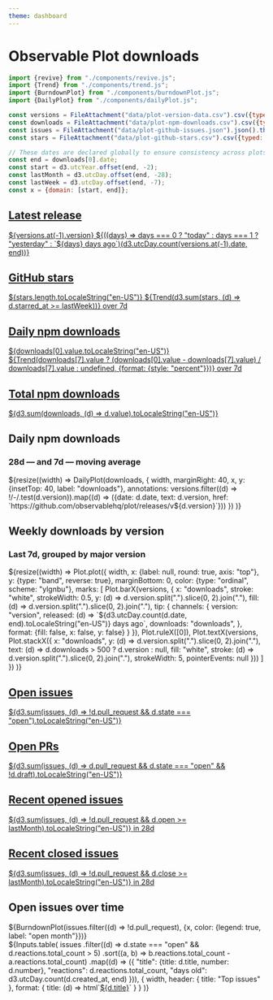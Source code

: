 ```yaml
---
theme: dashboard
---
```


# Observable Plot downloads

```js
import {revive} from "./components/revive.js";
import {Trend} from "./components/trend.js";
import {BurndownPlot} from "./components/burndownPlot.js";
import {DailyPlot} from "./components/dailyPlot.js";
```

```js
const versions = FileAttachment("data/plot-version-data.csv").csv({typed: true});
const downloads = FileAttachment("data/plot-npm-downloads.csv").csv({typed: true});
const issues = FileAttachment("data/plot-github-issues.json").json().then(revive);
const stars = FileAttachment("data/plot-github-stars.csv").csv({typed: true});
```

```js
// These dates are declared globally to ensure consistency across plots.
const end = downloads[0].date;
const start = d3.utcYear.offset(end, -2);
const lastMonth = d3.utcDay.offset(end, -28);
const lastWeek = d3.utcDay.offset(end, -7);
const x = {domain: [start, end]};
```

<div class="grid grid-cols-4">
  <a class="card" href="https://github.com/observablehq/plot/releases" style="color: inherit;">
    <h2>Latest release</h2>
    <span class="big">${versions.at(-1).version}</span>
    <span class="muted">${((days) => days === 0 ? "today" : days === 1 ? "yesterday" : `${days} days ago`)(d3.utcDay.count(versions.at(-1).date, end))}</span>
  </a>
  <a class="card" href="https://github.com/observablehq/plot" style="color: inherit;">
    <h2>GitHub stars</h2>
    <span class="big">${stars.length.toLocaleString("en-US")}</span>
    ${Trend(d3.sum(stars, (d) => d.starred_at >= lastWeek))}</span>
    <span class="muted">over 7d</span>
  </a>
  <a class="card" href="https://npmjs.com/package/@observablehq/plot" style="color: inherit;">
    <h2>Daily npm downloads</h2>
    <span class="big">${downloads[0].value.toLocaleString("en-US")}</span>
    ${Trend(downloads[7].value ? (downloads[0].value - downloads[7].value) / downloads[7].value : undefined, {format: {style: "percent"}})}
    <span class="muted">over 7d</span>
  </a>
  <a class="card" href="https://npmjs.com/package/@observablehq/plot" style="color: inherit;">
    <h2>Total npm downloads</h2>
    <span class="big">${d3.sum(downloads, (d) => d.value).toLocaleString("en-US")}</span>
  </a>
</div>

<div class="card">
  <h2>Daily npm downloads</h2>
  <h3>28d <b style="color: var(--theme-foreground);">—</b> and 7d <b style="color: var(--theme-foreground-focus);">—</b> moving average</h3>
  ${resize((width) =>
    DailyPlot(downloads, {
      width,
      marginRight: 40,
      x,
      y: {insetTop: 40, label: "downloads"},
      annotations: versions.filter((d) => !/-/.test(d.version)).map((d) => ({date: d.date, text: d.version, href: `https://github.com/observablehq/plot/releases/v${d.version}`}))
    })
  )}
</div>

<div class="card">
  <h2>Weekly downloads by version</h2>
  <h3>Last 7d, grouped by major version</h3>
  ${resize((width) =>
    Plot.plot({
      width,
      x: {label: null, round: true, axis: "top"},
      y: {type: "band", reverse: true},
      marginBottom: 0,
      color: {type: "ordinal", scheme: "ylgnbu"},
      marks: [
        Plot.barX(versions, {
          x: "downloads",
          stroke: "white",
          strokeWidth: 0.5,
          y: (d) => d.version.split(".").slice(0, 2).join("."),
          fill: (d) => d.version.split(".").slice(0, 2).join("."),
          tip: {
            channels: {
              version: "version",
              released: (d) => `${d3.utcDay.count(d.date, end).toLocaleString("en-US")} days ago`,
              downloads: "downloads",
            },
            format: {fill: false, x: false, y: false}
          }
        }),
        Plot.ruleX([0]),
        Plot.textX(versions, Plot.stackX({
          x: "downloads",
          y: (d) => d.version.split(".").slice(0, 2).join("."),
          text: (d) => d.downloads > 500 ? d.version : null,
          fill: "white",
          stroke: (d) => d.version.split(".").slice(0, 2).join("."),
          strokeWidth: 5,
          pointerEvents: null
        }))
      ]
    })
  )}
</div>

<div class="grid grid-cols-4">
  <a class="card" href="https://github.com/observablehq/plot/issues?q=is%3Aissue+is%3Aopen+sort%3Aupdated-desc" style="color: inherit;">
    <h2>Open issues</h2>
    <span class="big">${d3.sum(issues, (d) => !d.pull_request && d.state === "open").toLocaleString("en-US")}</span>
  </a>
  <a class="card" href="https://github.com/observablehq/plot/pulls?q=is%3Apr+is%3Aopen+sort%3Aupdated-desc+draft%3Afalse" style="color: inherit;">
    <h2>Open PRs</h2>
    <span class="big">${d3.sum(issues, (d) => d.pull_request && d.state === "open" && !d.draft).toLocaleString("en-US")}</span>
  </a>
  <a class="card" href="https://github.com/observablehq/plot/issues?q=sort%3Acreated-desc" style="color: inherit;">
    <h2>Recent opened issues</h2>
    <span class="big">${d3.sum(issues, (d) => !d.pull_request && d.open >= lastMonth).toLocaleString("en-US")}</span>
    <span class="muted">in 28d</span>
  </a>
  <a class="card" href="https://github.com/observablehq/plot/issues?q=is%3Aissue+is%3Aclosed+sort%3Aupdated-desc" style="color: inherit;">
    <h2>Recent closed issues</h2>
    <span class="big">${d3.sum(issues, (d) => !d.pull_request && d.close >= lastMonth).toLocaleString("en-US")}</span>
    <span class="muted">in 28d</span>
  </a>
</div>

<div class="grid">
  <div class="card">
    <h2>Open issues over time</h2>
    ${BurndownPlot(issues.filter((d) => !d.pull_request), {x, color: {legend: true, label: "open month"}})}
  </div>
</div>

<div class="grid">
  <div class="card" style="padding: 0;">
    ${Inputs.table(
      issues
        .filter((d) => d.state === "open" && d.reactions.total_count > 5)
        .sort((a, b) => b.reactions.total_count - a.reactions.total_count)
        .map((d) => ({
          "title": {title: d.title, number: d.number},
          "reactions": d.reactions.total_count,
          "days old": d3.utcDay.count(d.created_at, end)
        })),
      {
        width,
        header: {
          title: "Top issues"
        },
        format: {
          title: (d) => html`<a href=https://github.com/observablehq/plot/issues/${d.number} target=_blank>${d.title}</a>`
        }
      }
    )}
  </div>
</div>
